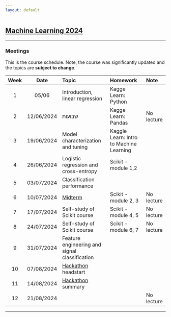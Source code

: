 ```yaml
---
layout: default
---
```


## [Machine Learning 2024](/suppl/ml/ml2024/)

---

### Meetings
This is the course schedule. Note, the course was significantly updated and the topics are **subject to change**.


| Week |    Date    | Topic                                             | Homework                                | Note       |
|:----:|:----------:|:--------------------------------------------------|:----------------------------------------|:-----------|
|  1   |   05/06    | Introduction, linear regression                   | Kagge Learn: Python                     |            |
|  2   | 12/06/2024 | שבועות                                            | Kagge Learn: Pandas                     | No lecture |
|  3   | 19/06/2024 | Model characterization and tuning                 | Kaggle Learn: Intro to Machine Learning |            |
|  4   | 26/06/2024 | Logistic regression and cross-entropy             | Scikit - module 1,2                     |            |
|  5   | 03/07/2024 | Classification performance                        |                                         |            |
|  6   | 10/07/2024 | [Midterm](/suppl/ml/ml_midterm2024)               | Scikit - module 2, 3                    | No lecture |
|  7   | 17/07/2024 | Self-study of Scikit course                       | Scikit - module 4, 5                    | No lecture |
|  8   | 24/07/2024 | Self-study of Scikit course                       | Scikit - module 6, 7                    | No lecture |
|  9   | 31/07/2024 | Feature engineering and signal classification     |                                         |            |
|  10  | 07/08/2024 | [Hackathon](/suppl/ml/ml_hackathon2024) headstart |                                         |            |
|  11  | 14/08/2024 | [Hackathon](/suppl/ml/ml_hackathon2024) summary   |                                         |            |
|  12  | 21/08/2024 |                                                   |                                         | No lecture |

---
